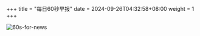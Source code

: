 +++
title = "每日60秒早报"
date = 2024-09-26T04:32:58+08:00
weight = 1
+++

![60s-for-news](/img/zaobao/zaobao.png "由 ALAPI 提供支持")
